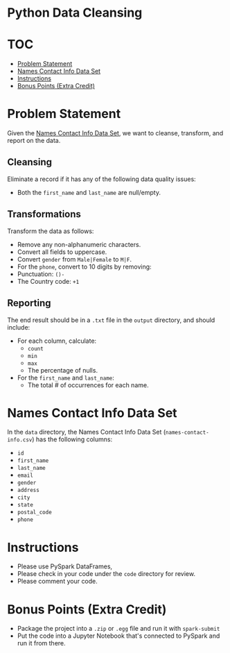 # Python Data Cleansing
# TOC 
* [Problem Statement](#problem-statement)
* [Names Contact Info Data Set](#names-contact-info-data-set)
* [Instructions](#instructions)
* [Bonus Points (Extra Credit)](#bonus-points-extra-credit)

# Problem Statement
Given the [Names Contact Info Data Set](#names-contact-info-data-set), we want to cleanse, transform, and report on the data.

## Cleansing
Eliminate a record if it has any of the following data quality issues:
* Both the `first_name` and `last_name` are null/empty.

## Transformations
Transform the data as follows:
* Remove any non-alphanumeric characters.
* Convert all fields to uppercase.
* Convert `gender` from `Male|Female` to `M|F`.
* For the `phone`, convert to 10 digits by removing:
 * Punctuation: `()-`
 * The Country code: `+1`

## Reporting
The end result should be in a `.txt` file in the `output` directory, and should include:
* For each column, calculate:
  * `count`
  * `min`
  * `max`
  * The percentage of nulls.
* For the `first_name` and `last_name`:
  * The total # of occurrences for each name.

# Names Contact Info Data Set
In the `data` directory, the Names Contact Info Data Set (`names-contact-info.csv`) has the following columns:
* `id`
* `first_name`
* `last_name`
* `email`
* `gender`
* `address`
* `city`
* `state`
* `postal_code`
* `phone`

# Instructions
* Please use PySpark DataFrames,
* Please check in your code under the `code` directory for review.
* Please comment your code.

# Bonus Points (Extra Credit)
* Package the project into a `.zip` or `.egg` file and run it with `spark-submit`
* Put the code into a Jupyter Notebook that's connected to PySpark and run it from there.
